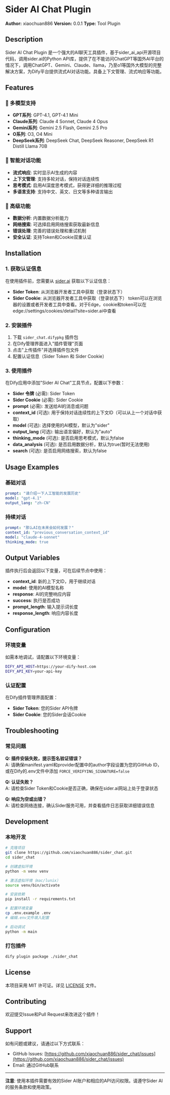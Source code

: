 # Sider AI Chat Plugin

**Author:** xiaochuan886
**Version:** 0.0.1
**Type:** Tool Plugin  

## Description

Sider AI Chat Plugin 是一个强大的AI聊天工具插件，基于sider_ai_api开源项目代码，调用sider.ai的Python API库，提供了在不能访问ChatGPT等国外AI平台的情况下，调用ChatGPT、Gemini、Claude、llama，乃至o1等国外大模型的完整解决方案，为Dify平台提供流式AI对话功能。具备上下文管理、流式响应等功能。

## Features

### 🤖 多模型支持
- **GPT系列**: GPT-4.1, GPT-4.1 Mini
- **Claude系列**: Claude 4 Sonnet, Claude 4 Opus
- **Gemini系列**: Gemini 2.5 Flash, Gemini 2.5 Pro
- **O系列**: O3, O4 Mini
- **DeepSeek系列**: DeepSeek Chat, DeepSeek Reasoner, DeepSeek R1 Distill Llama 70B

### 💬 智能对话功能
- **流式响应**: 实时显示AI生成的内容
- **上下文管理**: 支持多轮对话，保持对话连续性
- **思考模式**: 启用AI深度思考模式，获得更详细的推理过程
- **多语言支持**: 支持中文、英文、日文等多种语言输出

### 🔧 高级功能
- **数据分析**: 内置数据分析能力
- **网络搜索**: 可选择启用网络搜索获取最新信息
- **错误处理**: 完善的错误处理和重试机制
- **安全认证**: 支持Token和Cookie双重认证

## Installation

### 1. 获取认证信息
在使用插件前，您需要从 [sider.ai](https://sider.ai) 获取以下认证信息：
- **Sider Token**: 从浏览器开发者工具中获取（登录状态下）
- **Sider Cookie**: 从浏览器开发者工具中获取（登录状态下）
token可以在浏览器的设置或者开发者工具中查看。对于Edge，cookie和token可以在edge://settings/cookies/detail?site=sider.ai中查看

### 2. 安装插件
1. 下载 `sider_chat.difypkg` 插件包
2. 在Dify管理界面进入"插件管理"页面
3. 点击"上传插件"并选择插件包文件
4. 配置认证信息（Sider Token 和 Sider Cookie）

### 3. 使用插件
在Dify应用中添加"Sider AI Chat"工具节点，配置以下参数：
- **Sider 令牌** (必需): Sider Token
- **Sider Cookie** (必需): Sider Cookie
- **prompt** (必需): 发送给AI的消息或问题
- **context_id** (可选): 用于保持对话连续性的上下文ID（可以从上一个对话中获取）
- **model** (可选): 选择使用的AI模型，默认为"sider"
- **output_lang** (可选): 输出语言偏好，默认为"auto"
- **thinking_mode** (可选): 是否启用思考模式，默认为false
- **data_analysis** (可选): 是否启用数据分析，默认为true(暂时无法使用)
- **search** (可选): 是否启用网络搜索，默认为false

## Usage Examples

### 基础对话
```yaml
prompt: "请介绍一下人工智能的发展历史"
model: "gpt-4.1"
output_lang: "zh-CN"
```

### 持续对话
```yaml
prompt: "那么AI在未来会如何发展？"
context_id: "previous_conversation_context_id"
model: "claude-4-sonnet"
thinking_mode: true
```



## Output Variables

插件执行后会返回以下变量，可在后续节点中使用：

- **context_id**: 新的上下文ID，用于继续对话
- **model**: 使用的AI模型名称
- **response**: AI的完整响应内容
- **success**: 执行是否成功
- **prompt_length**: 输入提示词长度
- **response_length**: 响应内容长度

## Configuration

### 环境变量
如需本地调试，请配置以下环境变量：
```bash
DIFY_API_HOST=https://your-dify-host.com
DIFY_API_KEY=your-api-key
```

### 认证配置
在Dify插件管理界面配置：
- **Sider Token**: 您的Sider API令牌
- **Sider Cookie**: 您的Sider会话Cookie

## Troubleshooting

### 常见问题

**Q: 插件安装失败，提示签名验证错误？**  
A: 请确保manifest.yaml和provider配置中的author字段设置为您的GitHub ID，或在Dify的.env文件中添加 `FORCE_VERIFYING_SIGNATURE=false`

**Q: 认证失败？**  
A: 请检查Sider Token和Cookie是否正确，确保在sider.ai网站上处于登录状态

**Q: 响应为空或出错？**  
A: 请检查网络连接，确认Sider服务可用，并查看插件日志获取详细错误信息

## Development

### 本地开发
```bash
# 克隆项目
git clone https://github.com/xiaochuan886/sider_chat.git
cd sider_chat

# 创建虚拟环境
python -m venv venv

# 激活虚拟环境（mac/lunix）
source venv/bin/activate

# 安装依赖
pip install -r requirements.txt

# 配置环境变量
cp .env.example .env
# 编辑.env文件填入配置

# 启动调试
python -m main
```

### 打包插件
```bash
dify plugin package ./sider_chat
```

## License

本项目采用 MIT 许可证。详见 [LICENSE](LICENSE) 文件。

## Contributing

欢迎提交Issue和Pull Request来改进这个插件！

## Support

如有问题或建议，请通过以下方式联系：
- GitHub Issues: [https://github.com/xiaochuan886/sider_chat/issues](https://github.com/xiaochuan886/sider_chat/issues)
- Email: 通过GitHub联系

---

**注意**: 使用本插件需要有效的Sider AI账户和相应的API访问权限。请遵守Sider AI的服务条款和使用政策。



